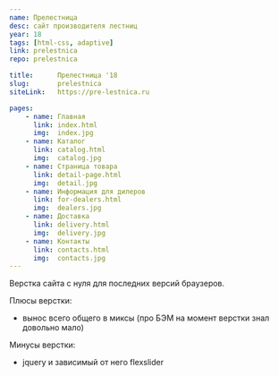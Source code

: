 ```yaml
---
name: Прелестница
desc: сайт производителя лестниц
year: 18
tags: [html-css, adaptive]
link: prelestnica
repo: prelestnica

title:      Прелестница '18
slug:       prelestnica
siteLink:   https://pre-lestnica.ru

pages:
    - name: Главная
      link: index.html
      img:  index.jpg
    - name: Каталог
      link: catalog.html
      img:  catalog.jpg
    - name: Страница товара
      link: detail-page.html
      img:  detail.jpg
    - name: Информация для дилеров
      link: for-dealers.html
      img:  dealers.jpg
    - name: Доставка
      link: delivery.html
      img:  delivery.jpg
    - name: Контакты
      link: contacts.html
      img:  contacts.jpg
---
```


Верстка сайта с нуля для последних версий браузеров.

Плюсы верстки:
- вынос всего общего в миксы (про БЭМ на момент верстки знал довольно мало)

Минусы верстки:
- jquery и зависимый от него flexslider